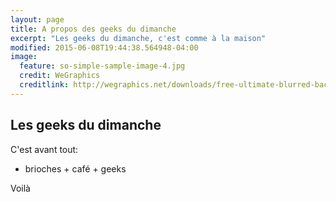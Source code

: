 ```yaml
---
layout: page
title: A propos des geeks du dimanche
excerpt: "Les geeks du dimanche, c'est comme à la maison"
modified: 2015-06-08T19:44:38.564948-04:00
image:
  feature: so-simple-sample-image-4.jpg
  credit: WeGraphics
  creditlink: http://wegraphics.net/downloads/free-ultimate-blurred-background-pack/
---
```

## Les geeks du dimanche 
C'est avant tout:

* brioches + café + geeks

Voilà 
